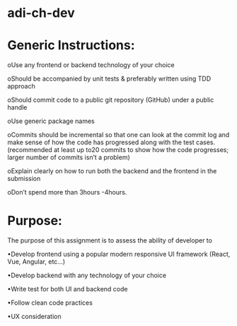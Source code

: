 # adi-ch-dev

# Generic Instructions: 

oUse any frontend or backend technology of your choice 

oShould be accompanied by unit tests & preferably written using TDD approach 

oShould commit code to a public git repository (GitHub) under a public handle 

oUse generic package names 

oCommits should be incremental so that one can look at the commit log and make sense of how the code has progressed along with the test cases. (recommended at least up to20 commits to show how the code progresses; larger number of commits isn’t a problem) 

oExplain clearly on how to run both the backend and the frontend in the submission 

oDon’t spend more than 3hours -4hours.  

# Purpose: 

The purpose of this assignment is to assess the ability of developer to 

•Develop frontend using a popular modern responsive UI framework (React, Vue, Angular, etc...) 

•Develop backend with any technology of your choice 

•Write test for both UI and backend code 

•Follow clean code practices 

•UX consideration 
